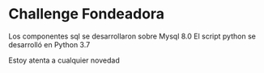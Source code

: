 # Challenge Fondeadora
Los componentes sql se desarrollaron sobre Mysql 8.0
El script python se desarrolló en Python 3.7 

Estoy atenta a cualquier novedad
